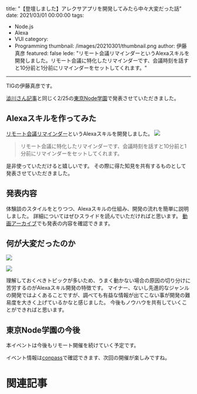 title: "【登壇しました】アレクサアプリを開発してみたら中々大変だった話"
date: 2021/03/01 00:00:00
tags:
  - Node.js
  - Alexa
  - VUI
category:
  - Programming
thumbnail: /images/20210301/thumbnail.png
author: 伊藤真彦
featured: false
lede: "リモート会議リマインダーというAlexaスキルを開発しました。リモート会議に特化したリマインダーです、会議時刻を話すと10分前と1分前にリマインダーをセットしてくれます。"
---
TIGの伊藤真彦です。

[澁川さん記事](https://future-architect.github.io/articles/20210226/)と同じく2/25の[東京Node学園](https://nodejs.connpass.com/event/203464/)で発表させていただきました。

<script async class="speakerdeck-embed" data-id="65008f9c75ad473096207bda6809b69f" data-ratio="1.77777777777778" src="//speakerdeck.com/assets/embed.js"></script>


## Alexaスキルを作ってみた

[リモート会議リマインダー](https://www.amazon.co.jp/dp/B08W1XTQVF/ref=sr_1_1?__mk_ja_JP=%E3%82%AB%E3%82%BF%E3%82%AB%E3%83%8A&dchild=1&keywords=%E3%83%AA%E3%83%A2%E3%83%BC%E3%83%88%E4%BC%9A%E8%AD%B0&qid=1612535863&s=digital-skills&sr=1-1)というAlexaスキルを開発しました。
![](/images/20210301/image.png)

> リモート会議に特化したリマインダーです、会議時刻を話すと10分前と1分前にリマインダーをセットしてくれます。

是非使っていただけると嬉しいです。
その際に得た知見を共有するものとして発表させていただきました。

## 発表内容

体験談のスタイルをとりつつ、Alexaスキルの仕組み、開発の流れを簡単に説明しました。
詳細についてはぜひスライドを読んでいただければと思います。
[動画アーカイブ](https://www.youtube.com/watch?v=BnRMmzBbu-M)でも発表の内容を確認できます。

## 何が大変だったのか

![](/images/20210301/image_2.png)

![](/images/20210301/image_3.png)

理解しておくべきトピックが多いため、うまく動かない場合の原因の切り分けに苦労するのがAlexaスキル開発の特徴です。
マイナー、ないし先進的なジャンルの開発ではよくあることですが、調べても有益な情報が出てこない事が開発の難易度を大きく上げているかなと感じました。
今後もノウハウを共有していくことができればと思います。

## 東京Node学園の今後

本イベントは今後もリモート開催を続けていく予定です。

イベント情報は[conpass](https://nodejs.connpass.com/)で確認できます、次回の開催が楽しみですね。

# 関連記事

<div class="iframely-embed"><div class="iframely-responsive" style="height: 140px; padding-bottom: 0;"><a href="https://future-architect.github.io/articles/20210226/index.html" data-iframely-url="//cdn.iframe.ly/ZMlnZ2M?iframe=card-small"></a></div></div><script async src="//cdn.iframe.ly/embed.js" charset="utf-8"></script>

<div class="iframely-embed"><div class="iframely-responsive" style="height: 140px; padding-bottom: 0;"><a href="https://future-architect.github.io/articles/20200907/index.html" data-iframely-url="//cdn.iframe.ly/qWUf2Wl?iframe=card-small"></a></div></div><script async src="//cdn.iframe.ly/embed.js" charset="utf-8"></script>
